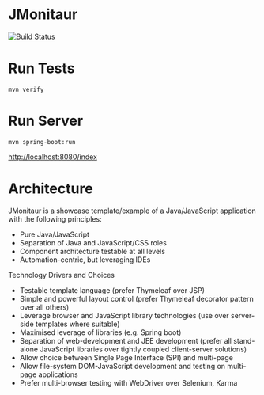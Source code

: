 JMonitaur
================================

[![Build Status](https://drone.io/github.com/tntim96/JMonitaur/status.png)](https://drone.io/github.com/tntim96/JMonitaur/latest)

# Run Tests

`mvn verify`

# Run Server

`mvn spring-boot:run`

[http://localhost:8080/index](http://localhost:8080/index)

# Architecture

JMonitaur is a showcase template/example of a Java/JavaScript application with the following principles:
* Pure Java/JavaScript
* Separation of Java and JavaScript/CSS roles
* Component architecture testable at all levels
* Automation-centric, but leveraging IDEs

Technology Drivers and Choices
* Testable template language (prefer Thymeleaf over JSP)
* Simple and powerful layout control (prefer Thymeleaf decorator pattern over all others)
* Leverage browser and JavaScript library technologies (use over server-side templates where suitable)
* Maximised leverage of libraries (e.g. Spring boot)
* Separation of web-development and JEE development (prefer all stand-alone JavaScript libraries over tightly coupled client-server solutions)
* Allow choice between Single Page Interface (SPI) and multi-page
* Allow file-system DOM-JavaScript development and testing on multi-page applications
* Prefer multi-browser testing with WebDriver over Selenium, Karma